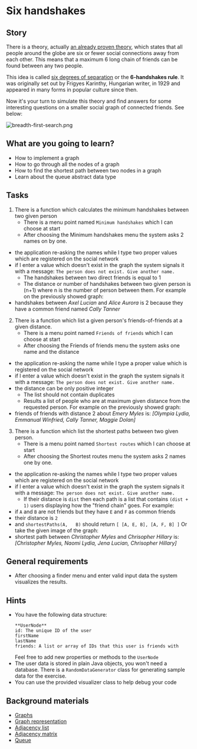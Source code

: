 # Six handshakes

## Story

There is a theory, actually [an already proven theory](https://www.theguardian.com/technology/2008/aug/03/internet.email),
which states that all people around the globe are six or fewer social connections away from each other.
This means that a maximum 6 long chain of friends can be found between any two people.

This idea is called [six degrees of separation](https://en.wikipedia.org/wiki/Six_degrees_of_separation)
or the **6-handshakes rule**. It was originally set out by Frigyes Karinthy, Hungarian writer,
in 1929 and appeared in many forms in popular culture since then.

Now it's your turn to simulate this theory and find answers for some interesting questions on a smaller social graph of connected friends. See below:

![breadth-first-search.png](media/algorithms/breadth-first-search-graph.png)

## What are you going to learn?

- How to implement a graph
- How to go through all the nodes of a graph
- How to find the shortest path between two nodes in a graph
- Learn about the queue abstract data type

## Tasks

1. There is a function which calculates the minimum handshakes between two given person
    - There is a menu point named `Minimum handshakes` which I can choose at start
    - After choosing the Minimum handshakes menu the system asks 2 names on by one.
- the application re-asking the names while I type two proper values which are registered on the social network
- if I enter a value which doesn't exist in the graph the system signals it with a message:
`The person does not exist. Give another name.`
    - The handshakes between two direct friends is equal to 1
    - The distance or number of handshakes between two given person is (n+1) where n is the number of person between them.
For example on the previously showed graph:
- handshakes between _Axel Lucian_ and _Alice Aurora_ is 2 because they have a common friend named _Cally Tanner_

2. There is a function which list a given person's friends-of-friends at a given distance.
    - There is a menu point named `Friends of friends` which I can choose at start
    - After choosing the Friends of friends menu the system asks one name and the distance
- the application re-asking the name while I type a proper value which is registered on the social network
- if I enter a value which doesn't exist in the graph the system signals it with a message:
`The person does not exist. Give another name.`
- the distance can be only positive integer
    - The list should not contain duplicates
    - Results a list of people who are at maximum given distance from the requested person.
For example on the previously showed graph:
- friends of friends with distance 2 about _Emery Myles_ is: _[Olympia Lydia, Emmanual Winfried, Cally Tanner, Maggie Dolan]_

3. There is a function which list the shortest paths between two given person.
    - There is a menu point named `Shortest routes` which I can choose at start
    - After choosing the Shortest routes menu the system asks 2 names one by one.
- the application re-asking the names while I type two proper values which are registered on the social network
- if I enter a value which doesn't exist in the graph the system signals it with a message:
`The person does not exist. Give another name.`
    - If their distance is `dist` then each path is a list that contains `(dist + 1)` users displaying how the "friend chain" goes.
For example:
- if `A` and `B` are not friends but they have `E` and `F` as common friends
- their distance is `2`
- and `shortestPaths(A,   B)` should return
`[ [A, E, B], [A, F, B] ]`
Or take the given image of the graph:
- shortest path between _Christopher Myles_ and _Chrisopher Hillary_ is: _[Christopher Myles, Naomi Lydia, Jena Lucian, Chrisopher Hillary]_

## General requirements

- After choosing a finder menu and enter valid input data the system visualizes the results.

## Hints

- You have the following data structure:
  ```
  **UserNode**
  id: The unique ID of the user
  firstName
  lastName
  friends: A list or array of IDs that this user is friends with
  ```
  Feel free to add new properties or methods to the `UserNode`
- The user data is stored in plain Java objects, you won't need a database.
  There is a `RandomDataGenerator` class for generating sample data
  for the exercise.
- You can use the provided visualizer class to help debug your code


## Background materials

- [Graphs](project/curriculum/materials/competencies/data-structures-graphs/graphs.md.html)
- [Graph representation](https://www.hackerearth.com/practice/algorithms/graphs/graph-representation/tutorial/)
- [Adjacency list](https://en.wikipedia.org/wiki/Adjacency_list)
- [Adjacency matrix](https://en.wikipedia.org/wiki/Adjacency_matrix)
- [Queue](<https://en.wikipedia.org/wiki/Queue_(abstract_data_type)>)
